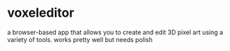 # voxeleditor
a browser-based app that allows you to create and edit 3D pixel art using a variety of tools. works pretty well but needs polish
